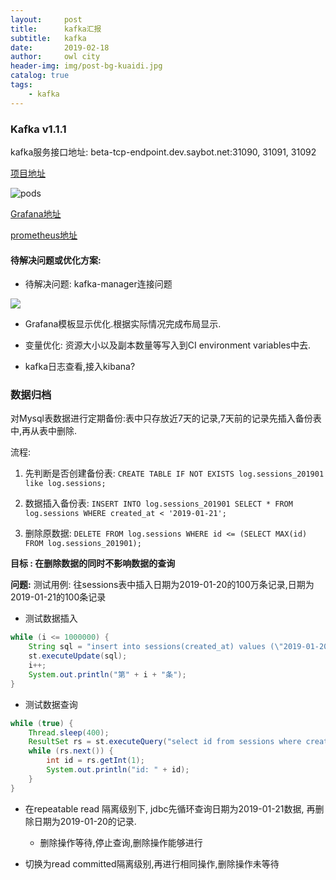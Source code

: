 ```yaml
---
layout:     post
title:      kafka汇报
subtitle:   kafka
date:       2019-02-18
author:     owl city
header-img: img/post-bg-kuaidi.jpg
catalog: true
tags:
    - kafka
---
```


### Kafka     v1.1.1

kafka服务接口地址: beta-tcp-endpoint.dev.saybot.net:31090, 31091, 31092

[项目地址](https://git.saybot.net/cody.yang/k8s-kafka)

![pods](https://ws4.sinaimg.cn/large/006tKfTcgy1g0adlmz8l1j30d903vaa9.jpg)

[Grafana地址](https://grafana-k8s.dev.saybot.net/d/q3Mfvnhmk/kafka-metrics-monitor?orgId=1&from=now-2d&to=now)

[prometheus地址](http://prometheus-k8s.dev.saybot.net/graph)

#### 待解决问题或优化方案:
- 待解决问题: kafka-manager连接问题

![](https://ws3.sinaimg.cn/large/006tKfTcgy1g0adoxr4x9j30j70bqab7.jpg)


- Grafana模板显示优化.根据实际情况完成布局显示.

- 变量优化: 资源大小以及副本数量等写入到CI environment variables中去.

- kafka日志查看,接入kibana?




### 数据归档
对Mysql表数据进行定期备份:表中只存放近7天的记录,7天前的记录先插入备份表中,再从表中删除.

流程:

1. 先判断是否创建备份表:  `CREATE TABLE IF NOT EXISTS log.sessions_201901 like log.sessions;`

2. 数据插入备份表: `INSERT INTO log.sessions_201901 SELECT * FROM log.sessions WHERE created_at < '2019-01-21';`

3. 删除原数据: `DELETE FROM log.sessions WHERE id <= (SELECT MAX(id) FROM log.sessions_201901);`



**目标 :  在删除数据的同时不影响数据的查询**

**问题:**
测试用例: 往sessions表中插入日期为2019-01-20的100万条记录,日期为2019-01-21的100条记录

- 测试数据插入

```java
while (i <= 1000000) {
    String sql = "insert into sessions(created_at) values (\"2019-01-20 09:33:32\")";
    st.executeUpdate(sql);
    i++;
    System.out.println("第" + i + "条");
}
```

- 测试数据查询

```java
while (true) {
    Thread.sleep(400);
    ResultSet rs = st.executeQuery("select id from sessions where created_at > \'2019-01-21\';");
    while (rs.next()) {
        int id = rs.getInt(1);
        System.out.println("id: " + id);
    }
}
```



- 在repeatable read 隔离级别下, jdbc先循环查询日期为2019-01-21数据, 再删除日期为2019-01-20的记录.

    - 删除操作等待,停止查询,删除操作能够进行


- 切换为read committed隔离级别,再进行相同操作,删除操作未等待

